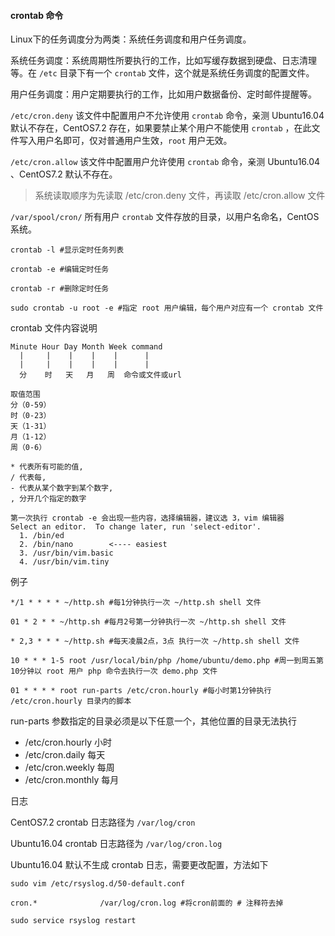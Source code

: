 #### crontab 命令

Linux下的任务调度分为两类：系统任务调度和用户任务调度。

系统任务调度：系统周期性所要执行的工作，比如写缓存数据到硬盘、日志清理等。在 `/etc` 目录下有一个 `crontab` 文件，这个就是系统任务调度的配置文件。

用户任务调度：用户定期要执行的工作，比如用户数据备份、定时邮件提醒等。

`/etc/cron.deny`     该文件中配置用户不允许使用 `crontab` 命令，亲测 Ubuntu16.04 默认不存在，CentOS7.2 存在，如果要禁止某个用户不能使用 `crontab` ，在此文件写入用户名即可，仅对普通用户生效，`root` 用户无效。

`/etc/cron.allow`    该文件中配置用户允许使用 `crontab` 命令，亲测 Ubuntu16.04 、CentOS7.2 默认不存在。

> 系统读取顺序为先读取 /etc/cron.deny 文件，再读取 /etc/cron.allow 文件

`/var/spool/cron/`   所有用户 `crontab` 文件存放的目录，以用户名命名，CentOS 系统。

```
crontab -l #显示定时任务列表

crontab -e #编辑定时任务

crontab -r #删除定时任务

sudo crontab -u root -e #指定 root 用户编辑，每个用户对应有一个 crontab 文件
```

crontab 文件内容说明

```
Minute Hour Day Month Week command
  |     |    |    |    |      |
  |     |    |    |    |      |
  分    时   天   月   周  命令或文件或url

取值范围
分（0-59） 
时（0-23） 
天（1-31） 
月（1-12） 
周（0-6）

* 代表所有可能的值,
/ 代表每,
- 代表从某个数字到某个数字,
, 分开几个指定的数字

第一次执行 crontab -e 会出现一些内容，选择编辑器，建议选 3，vim 编辑器
Select an editor.  To change later, run 'select-editor'.
  1. /bin/ed
  2. /bin/nano        <---- easiest
  3. /usr/bin/vim.basic
  4. /usr/bin/vim.tiny

```

例子

```
*/1 * * * * ~/http.sh #每1分钟执行一次 ~/http.sh shell 文件

01 * 2 * * ~/http.sh #每月2号第一分钟执行一次 ~/http.sh shell 文件

* 2,3 * * * ~/http.sh #每天凌晨2点，3点 执行一次 ~/http.sh shell 文件

10 * * * 1-5 root /usr/local/bin/php /home/ubuntu/demo.php #周一到周五第10分钟以 root 用户 php 命令去执行一次 demo.php 文件

01 * * * * root run-parts /etc/cron.hourly #每小时第1分钟执行 /etc/cron.hourly 目录内的脚本
```

run-parts 参数指定的目录必须是以下任意一个，其他位置的目录无法执行

- /etc/cron.hourly  小时
- /etc/cron.daily   每天
- /etc/cron.weekly  每周
- /etc/cron.monthly 每月

日志

CentOS7.2 crontab 日志路径为 `/var/log/cron`

Ubuntu16.04 crontab 日志路径为 `/var/log/cron.log`

Ubuntu16.04 默认不生成 crontab 日志，需要更改配置，方法如下

```
sudo vim /etc/rsyslog.d/50-default.conf 

cron.*              /var/log/cron.log #将cron前面的 # 注释符去掉

sudo service rsyslog restart
```